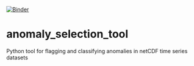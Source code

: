[![Binder](https://mybinder.org/badge_logo.svg)](https://mybinder.org/v2/gh/LGlawion/anomaly_selection_tool/d01028bb43b76c753a086eea5ff1f48ea462397b)

# anomaly_selection_tool
Python tool for flagging and classifying anomalies in netCDF time series datasets



